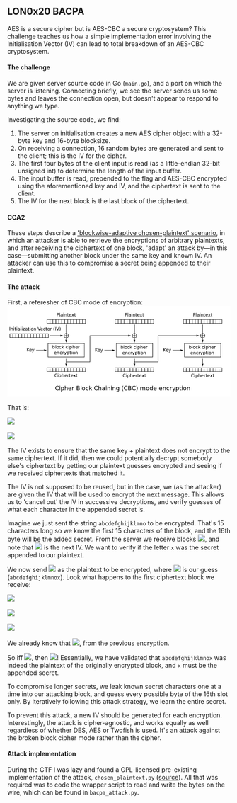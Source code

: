 ## LON0x20 BACPA

AES is a secure cipher but is AES-CBC a secure cryptosystem? This challenge teaches us how a simple implementation error involving the Initialisation Vector (IV) can lead to total breakdown of an AES-CBC cryptosystem.

#### The challenge

We are given server source code in Go (`main.go`), and a port on which the server is listening. Connecting briefly, we see the server sends us some bytes and leaves the connection open, but doesn't appear to respond to anything we type.

Investigating the source code, we find:
 1. The server on initialisation creates a new AES cipher object with a 32-byte key and 16-byte blocksize.
 1. On receiving a connection, 16 random bytes are generated and sent to the client; this is the IV for the cipher.
 1. The first four bytes of the client input is read (as a little-endian 32-bit unsigned int) to determine the length of the input buffer.
 1. The input buffer is read, prepended to the flag and AES-CBC encrypted using the aforementioned key and IV, and the ciphertext is sent to the client.
 1. The IV for the next block is the last block of the ciphertext.

#### CCA2

These steps describe a ['blockwise-adaptive chosen-plaintext' scenario](https://link.springer.com/content/pdf/10.1007/3-540-45708-9_2.pdf), in which an attacker is able to retrieve the encryptions of arbitrary plaintexts, and after receiving the ciphertext of one block, 'adapt' an attack by&mdash;in this case&mdash;submitting another block under the same key and known IV. An attacker can use this to compromise a secret being appended to their plaintext.

#### The attack

First, a referesher of CBC mode of encryption:
![CBC mode of encryption](CBC_encryption.png)

That is:

![](https://latex.codecogs.com/svg.latex?C_{i}=E_{k}(P_{i}%20\oplus%20C_{i-1}),)

![](https://latex.codecogs.com/svg.latex?C_{0}%20=%20IV)

The IV exists to ensure that the same key + plaintext does not encrypt to the same ciphertext. If it did, then we could potentially decrypt somebody else's ciphertext by getting our plaintext guesses encrypted and seeing if we received ciphertexts that matched it.

The IV is not supposed to be reused, but in the case, we (as the attacker) are given the IV that will be used to encrypt the next message. This allows us to 'cancel out' the IV in successive decryptions, and verify guesses of what each character in the appended secret is.

Imagine we just sent the string `abcdefghijklmno` to be encrypted. That's 15 characters long so we know the first 15 characters of the block, and the 16th byte will be the added secret. From the server we receive blocks ![](https://latex.codecogs.com/svg.latex?C_{i}=C_{1},...,C_{j}), and note that ![](https://latex.codecogs.com/svg.latex?C_{j}) is the next IV. We want to verify if the letter `x` was the secret appended to our plaintext.

We now send ![](https://latex.codecogs.com/svg.latex?P^{*}%20\oplus%20C_{j}%20\oplus%20C_{j-1}) as the plaintext to be encrypted, where ![](https://latex.codecogs.com/svg.latex?P^{*}) is our guess (`abcdefghijklmnox`). Look what happens to the first ciphertext block we receive:

![](https://latex.codecogs.com/svg.latex?C%27_{1}=E_{k}(P%27_{1}%20\oplus%20C_{j}))

![](https://latex.codecogs.com/svg.latex?C%27_{1}=E_{k}((P^{*}%20\oplus%20C_{j}%20\oplus%20C_{j-1})%20\oplus%20C_{j}))

![](https://latex.codecogs.com/svg.latex?C%27_{1}=E_{k}(P^{*}%20\oplus%20C_{j-1}))

We already know that ![](https://latex.codecogs.com/svg.latex?C_{j}=E_{k}(P_{j}%20\oplus%20C_{j-1})), from the previous encryption.

So iff ![](https://latex.codecogs.com/svg.latex?P^{*}%20=%20P_{j}), then ![](https://latex.codecogs.com/svg.latex?C%27_{1}%20=%20C_{j})! Essentially, we have validated that `abcdefghijklmnox` was indeed the plaintext of the originally encrypted block, and `x` must be the appended secret.

To compromise longer secrets, we leak known secret characters one at a time into our attacking block, and guess every possible byte of the 16th slot only. By iteratively following this attack strategy, we learn the entire secret.

To prevent this attack, a new IV should be generated for each encryption. Interestingly, the attack is cipher-agnostic, and works equally as well regardless of whether DES, AES or Twofish is used. It's an attack against the broken block cipher mode rather than the cipher.

#### Attack implementation

During the CTF I was lazy and found a GPL-licensed pre-existing implementation of the attack, `chosen_plaintext.py` ([source](https://github.com/EiNSTeiN-/chosen-plaintext/blob/master/src/chosen_plaintext.py)). All that was required was to code the wrapper script to read and write the bytes on the wire, which can be found in `bacpa_attack.py`.
